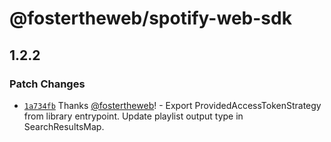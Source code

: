 # @fostertheweb/spotify-web-sdk

## 1.2.2

### Patch Changes

- [`1a734fb`](https://github.com/fostertheweb/spotify-web-sdk/commit/1a734fbc8e930832864a7e02ddbd0ba3ea3e6700) Thanks [@fostertheweb](https://github.com/fostertheweb)! - Export ProvidedAccessTokenStrategy from library entrypoint.
  Update playlist output type in SearchResultsMap.
